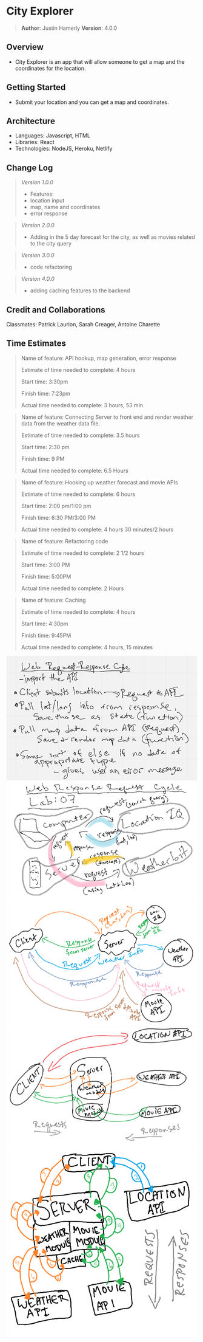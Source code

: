 # City Explorer

>**Author**: Justin Hamerly
>**Version**: 4.0.0

## Overview

- City Explorer is an app that will allow someone to get a map and the coordinates for the location.

## Getting Started

- Submit your location and you can get a map and coordinates.

## Architecture

- Languages: Javascript, HTML
- Libraries: React
- Technologies: NodeJS, Heroku, Netlify

## Change Log

> *Version 1.0.0*
>
>- Features:
>- location input
>- map, name and coordinates
>- error response

>*Version 2.0.0*
>
>- Adding in the 5 day forecast for the city, as well as movies related to the city query

>*Version 3.0.0*
>
>- code refactoring

>*Version 4.0.0*
>
>- adding caching features to the backend

## Credit and Collaborations

Classmates: Patrick Laurion, Sarah Creager, Antoine Charette

## Time Estimates

>Name of feature: API hookup, map generation, error response
>
>Estimate of time needed to complete: 4 hours
>
>Start time: 3:30pm
>
>Finish time: 7:23pm
>
>Actual time needed to complete: 3 hours, 53 min

>Name of feature: Connecting Server to front end and render weather data from the weather data file.
>
>Estimate of time needed to complete: 3.5 hours
>
>Start time: 2:30 pm
>
>Finish time: 9 PM
>
>Actual time needed to complete: 6.5 Hours

>Name of feature: Hooking up weather forecast and movie APIs
>
>Estimate of time needed to complete: 6 hours
>
>Start time: 2:00 pm/1:00 pm
>
>Finish time: 6:30 PM/3:00 PM
>
>Actual time needed to complete: 4 hours 30 minutes/2 hours

>Name of feature: Refactoring code
>
>Estimate of time needed to complete: 2 1/2 hours
>
>Start time: 3:00 PM
>
>Finish time: 5:00PM
>
>Actual time needed to complete: 2 Hours

>Name of feature: Caching
>
>Estimate of time needed to complete: 4 hours
>
>Start time: 4:30pm
>
>Finish time: 9:45PM
>
>Actual time needed to complete: 4 hours, 15 minutes

![WRRC lab 06](./img/Lab06WRRC.PNG)
![WRRC lab 07](./img/lab07WRRC.png)
![WRRC lab 08](./img/lab08WRRC.png)
![WRRC lab 09](./img/lab09WRRC.png)
![WRRC lab 10](./img/lab10WRRC.png)
